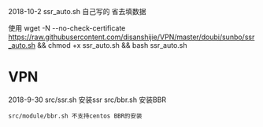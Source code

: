 ﻿
2018-10-2
ssr_auto.sh 自己写的 省去填数据

使用
wget -N --no-check-certificate https://raw.githubusercontent.com/disanshijie/VPN/master/doubi/sunbo/ssr_auto.sh && chmod +x ssr_auto.sh && bash ssr_auto.sh


# VPN
2018-9-30
    src/ssr.sh 安装ssr
    src/bbr.sh 安装BBR
    
    src/module/bbr.sh 不支持centos BBR的安装
